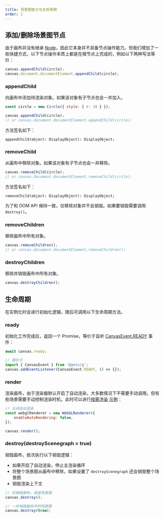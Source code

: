 ```yaml
---
title: 场景图能力与生命周期
order: 2
---
```


## 添加/删除场景图节点

由于画布并没有继承 [Node](/zh/api/builtin-objects/node)，因此它本身并不具备节点操作能力。但我们增加了一些快捷方式，以下节点操作本质上都是在根节点上完成的，例如以下两种写法等价：

```js
canvas.appendChild(circle);
canvas.document.documentElement.appendChild(circle);
```

### appendChild

向画布中添加待渲染对象。如果该对象有子节点也会一并加入。

```js
const circle = new Circle({ style: { r: 10 } });

canvas.appendChild(circle);
// or canvas.document.documentElement.appendChild(circle);
```

方法签名如下：

```
appendChild(object: DisplayObject): DisplayObject;
```

### removeChild

从画布中移除对象。如果该对象有子节点也会一并移除。

```js
canvas.removeChild(circle);
// or canvas.document.documentElement.removeChild(circle);
```

方法签名如下：

```
removeChild(object: DisplayObject): DisplayObject;
```

为了和 DOM API 保持一致，仅移除对象并不会销毁。如果要销毁需要调用 `destroy()`。

### removeChildren

移除画布中所有对象。

```js
canvas.removeChildren();
// or canvas.document.documentElement.removeChildren();
```

### destroyChildren

移除并销毁画布中所有对象。

```js
canvas.destroyChildren();
```

## 生命周期

在实例化时会进行初始化逻辑，随后可调用以下生命周期方法。

### ready

初始化工作完成后，返回一个 Promise，等价于监听 [CanvasEvent.READY](/zh/api/canvas/event#ready-事件) 事件：

```js
await canvas.ready;

// 等价于
import { CanvasEvent } from '@antv/g';
canvas.addEventListener(CanvasEvent.READY, () => {});
```

### render

渲染画布，由于渲染器默认开启了自动渲染，大多数情况下不需要手动调用。但有些场景需要手动控制渲染时机，此时可以进行[按需渲染](/zh/guide/diving-deeper/rendering-on-demand) [示例](/zh/examples/canvas/basic/#rendering-on-demand)：

```js
// 关闭自动渲染
const webglRenderer = new WebGLRenderer({
    enableAutoRendering: false,
});

canvas.render();
```

### destroy(destroyScenegraph = true)

销毁画布，依次执行以下销毁逻辑：

-   如果开启了自动渲染，停止主渲染循环
-   将整个场景图从画布中移除，如果设置了 `destroyScenegraph` 还会销毁整个场景图
-   销毁渲染上下文

```js
// 仅销毁画布，保留场景图
canvas.destroy();

// 一并销毁画布中的场景图
canvas.destroy(true);
```
